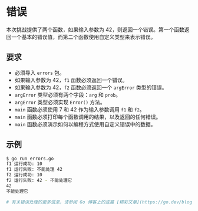 # 错误

本次挑战提供了两个函数，如果输入参数为 42，则返回一个错误。第一个函数返回一个基本的错误值，而第二个函数使用自定义类型来表示错误。

## 要求

- 必须导入 `errors` 包。
- 如果输入参数为 42，`f1` 函数必须返回一个错误。
- 如果输入参数为 42，`f2` 函数必须返回一个 `argError` 类型的错误。
- `argError` 类型必须有两个字段：`arg` 和 `prob`。
- `argError` 类型必须实现 `Error()` 方法。
- `main` 函数必须使用 7 和 42 作为输入参数调用 `f1` 和 `f2`。
- `main` 函数必须打印每个函数调用的结果，以及返回的任何错误。
- `main` 函数必须演示如何以编程方式使用自定义错误中的数据。

## 示例

```sh
$ go run errors.go
f1 运行成功: 10
f1 运行失败: 不能处理 42
f2 运行成功: 10
f2 运行失败: 42 - 不能处理它
42
不能处理它

# 有关错误处理的更多信息，请参阅 Go 博客上的这篇 [精彩文章](https://go.dev/blog/error-handling-and-go)。
```
